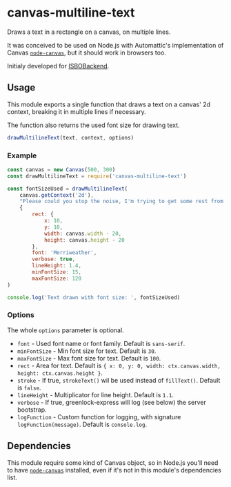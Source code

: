# canvas-multiline-text

Draws a text in a rectangle on a canvas, on multiple lines.

It was conceived to be used on Node.js with Automattic's implementation of Canvas [`node-canvas`](https://github.com/Automattic/node-canvas), but it should work in browsers too.

Initialy developed for [ISBOBackend](https://gitlab.com/davideblasutto/ISBOBackend/).

## Usage
This module exports a single function that draws a text on a canvas' 2d context, breaking it in multiple lines if necessary.

The function also returns the used font size for drawing text.

```javascript
drawMultilineText(text, context, options)
```

### Example
```javascript
const canvas = new Canvas(500, 300)
const drawMultilineText = require('canvas-multiline-text')

const fontSizeUsed = drawMultilineText(
	canvas.getContext('2d'),
	"Please could you stop the noise, I'm trying to get some rest from all the unborn chicken voices in my head. What's that? What's that?",
	{
		rect: {
			x: 10,
			y: 10,
			width: canvas.width - 20,
			height: canvas.height - 20
		},
		font: 'Merriweather',
		verbose: true,
		lineHeight: 1.4,
		minFontSize: 15,
		maxFontSize: 120
)

console.log('Text drawn with font size: ', fontSizeUsed)
```

### Options
The whole `options` parameter is optional.
 * `font` - Used font name or font family. Default is `sans-serif`.
 * `minFontSize` - Min font size for text. Default is `30`.
 * `maxFontSize` - Max font size for text. Default is `100`.
 * `rect` - Area for text. Default is `{ x: 0, y: 0, width: ctx.canvas.width, height: ctx.canvas.height }`.
 * `stroke` - If true, `strokeText()` wil be used instead of `fillText()`. Default is `false`.
 * `lineHeight` - Multiplicator for line height. Default is `1.1`.
 * `verbose` - If true, greenlock-express will log (see below) the server bootstrap.
 * `logFunction` - Custom function for logging, with signature `logFunction(message)`. Default is `console.log`.

## Dependencies
This module require some kind of Canvas object, so in Node.js you'll need to have [`node-canvas`](https://github.com/Automattic/node-canvas) installed, even if it's not in this module's dependencies list.

